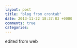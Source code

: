 ```yaml
---
layout: post
title: "blog from crontab"
date: 2013-11-22 18:37:03 +0000
comments: true
categories: 
---
```



edited from web
